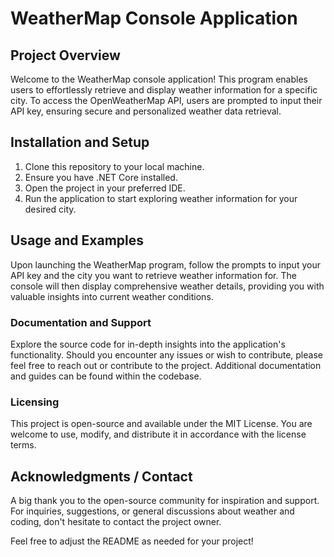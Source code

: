 # WeatherMap Console Application

## Project Overview

Welcome to the WeatherMap console application! This program enables users to effortlessly retrieve and display weather information for a specific city. To access the OpenWeatherMap API, users are prompted to input their API key, ensuring secure and personalized weather data retrieval.

## Installation and Setup

1. Clone this repository to your local machine.
2. Ensure you have .NET Core installed.
3. Open the project in your preferred IDE.
4. Run the application to start exploring weather information for your desired city.

## Usage and Examples
Upon launching the WeatherMap program, follow the prompts to input your API key and the city you want to retrieve weather information for. The console will then display comprehensive weather details, providing you with valuable insights into current weather conditions.

### Documentation and Support
Explore the source code for in-depth insights into the application's functionality. Should you encounter any issues or wish to contribute, please feel free to reach out or contribute to the project. Additional documentation and guides can be found within the codebase.

### Licensing
This project is open-source and available under the MIT License. You are welcome to use, modify, and distribute it in accordance with the license terms.

## Acknowledgments / Contact
A big thank you to the open-source community for inspiration and support. For inquiries, suggestions, or general discussions about weather and coding, don't hesitate to contact the project owner.

Feel free to adjust the README as needed for your project!
